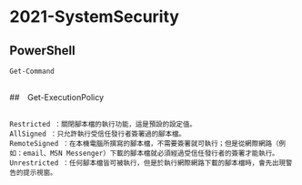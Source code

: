 # 2021-SystemSecurity


## PowerShell
```
Get-Command


```
##　Get-ExecutionPolicy
```

Restricted ：關閉腳本檔的執行功能，這是預設的設定值。
AllSigned ：只允許執行受信任發行者簽署過的腳本檔。
RemoteSigned ：在本機電腦所撰寫的腳本檔，不需要簽署就可執行；但是從網際網路（例如：email、MSN Messenger）下載的腳本檔就必須經過受信任發行者的簽署才能執行。
Unrestricted ：任何腳本檔皆可被執行，但是於執行網際網路下載的腳本檔時，會先出現警告的提示視窗。

```
